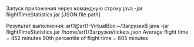 Запуск приложения через командную строку
java -jar flightTimeStatistics.jar [JSON file path]

Результат выполнения:
art1@art1-VirtualBox:~/Загрузки$ java -jar flightTimeStatistics.jar /home/art1/Загрузки/tickets.json
Average flight time = 452 minutes
90th percentile of flight time = 605 minutes
